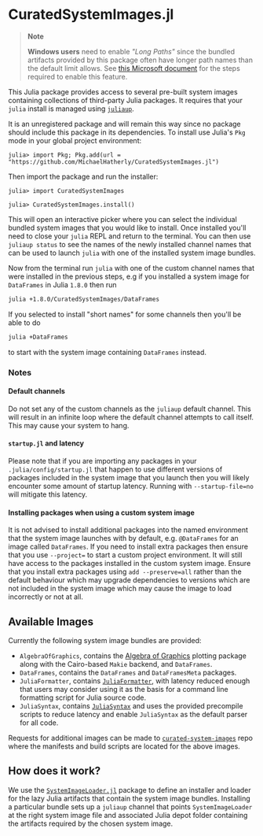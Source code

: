 # CuratedSystemImages.jl

> **Note**
>
> **Windows users** need to enable *"Long Paths"* since the bundled artifacts
> provided by this package often have longer path names than the default limit allows.
> See [this Microsoft document](https://docs.microsoft.com/en-us/windows/win32/fileio/maximum-file-path-limitation?tabs=powershell#enable-long-paths-in-windows-10-version-1607-and-later) for the steps required to enable this feature.

This Julia package provides access to several pre-built system images containing
collections of third-party Julia packages. It requires that your `julia` install
is managed using [`juliaup`](https://github.com/JuliaLang/juliaup).

It is an unregistered package and will remain this way since no package should
include this package in its dependencies. To install use Julia's `Pkg` mode in
your global project environment:

```
julia> import Pkg; Pkg.add(url = "https://github.com/MichaelHatherly/CuratedSystemImages.jl")
```

Then import the package and run the installer:

```
julia> import CuratedSystemImages

julia> CuratedSystemImages.install()
```

This will open an interactive picker where you can select the individual bundled
system images that you would like to install. Once installed you'll need to close
your `julia` REPL and return to the terminal. You can then use `juliaup status` to
see the names of the newly installed channel names that can be used to launch
`julia` with one of the installed system image bundles.

Now from the terminal run `julia` with one of the custom channel names that were
installed in the previous steps, e.g if you installed a system image for
`DataFrames` in Julia `1.8.0` then run

```bash
julia +1.8.0/CuratedSystemImages/DataFrames
```

If you selected to install "short names" for some channels then you'll be able to do

```bash
julia +DataFrames
```

to start with the system image containing `DataFrames` instead.

### Notes

#### Default channels

Do not set any of the custom channels as the `juliaup` default channel. This will
result in an infinite loop where the default channel attempts to call itself. This
may cause your system to hang.

#### `startup.jl` and latency

Please note that if you are importing any packages in your `.julia/config/startup.jl`
that happen to use different versions of packages included in the system image that
you launch then you will likely encounter some amount of startup latency. Running with
`--startup-file=no` will mitigate this latency.

#### Installing packages when using a custom system image

It is not advised to install additional packages into the named environment that the
system image launches with by default, e.g. `@DataFrames` for an image called `DataFrames`.
If you need to install extra packages then ensure that you use `--project=` to start a
custom project environment. It will still have access to the packages installed in the
custom system image. Ensure that you install extra packages using `add --preserve=all`
rather than the default behaviour which may upgrade dependencies to versions which are
not included in the system image which may cause the image to load incorrectly or not at all.

## Available Images

Currently the following system image bundles are provided:

  - `AlgebraOfGraphics`, contains the [Algebra of Graphics](https://github.com/JuliaPlots/AlgebraOfGraphics.jl)
    plotting package along with the Cairo-based `Makie` backend, and `DataFrames`.
  - `DataFrames`, contains the `DataFrames` and `DataFramesMeta` packages.
  - `JuliaFormatter`, contains [`JuliaFormatter`](https://github.com/domluna/JuliaFormatter.jl), with latency reduced
    enough that users may consider using it as the basis for a command line formatting script for Julia source code.
  - `JuliaSyntax`, contains [`JuliaSyntax`](https://github.com/JuliaLang/JuliaSyntax.jl)
    and uses the provided precompile scripts to reduce latency and enable `JuliaSyntax`
    as the default parser for all code.
  
Requests for additional images can be made to [`curated-system-images`](https://github.com/MichaelHatherly/curated-system-images)
repo where the manifests and build scripts are located for the above images.

## How does it work?

We use the [`SystemImageLoader.jl`](https://github.com/MichaelHatherly/SystemImageLoader.jl)
package to define an installer and loader for the lazy Julia artifacts that contain
the system image bundles. Installing a particular bundle sets up a `juliaup` channel
that points `SystemImageLoader` at the right system image file and associated Julia depot
folder containing the artifacts required by the chosen system image.
